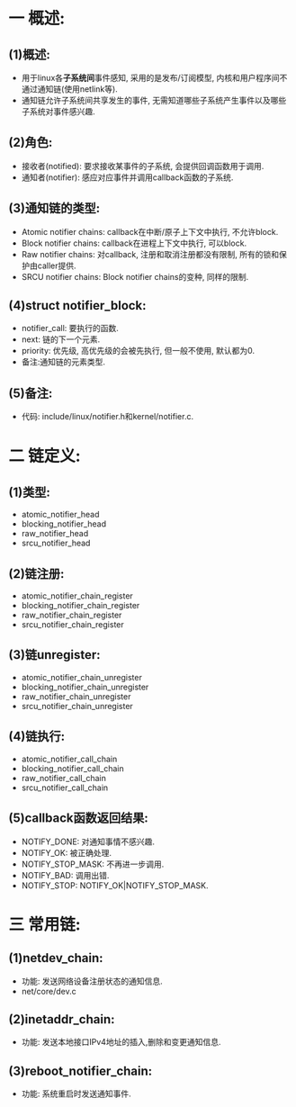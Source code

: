 # 一 概述:
## (1)概述:
- 用于linux各**子系统间**事件感知, 采用的是发布/订阅模型, 内核和用户程序间不通过通知链(使用netlink等).
- 通知链允许子系统间共享发生的事件, 无需知道哪些子系统产生事件以及哪些子系统对事件感兴趣.

## (2)角色:
- 接收者(notified): 要求接收某事件的子系统, 会提供回调函数用于调用.
- 通知者(notifier): 感应对应事件并调用callback函数的子系统.

## (3)通知链的类型:
- Atomic notifier chains: callback在中断/原子上下文中执行, 不允许block.
- Block notifier chains: callback在进程上下文中执行, 可以block.
- Raw notifier chains: 对callback, 注册和取消注册都没有限制, 所有的锁和保护由caller提供.
- SRCU notifier chains: Block notifier chains的变种, 同样的限制.

## (4)struct notifier_block:
- notifier_call: 要执行的函数.
- next: 链的下一个元素.
- priority: 优先级, 高优先级的会被先执行, 但一般不使用, 默认都为0.
- 备注:通知链的元素类型.

## (5)备注:
- 代码: include/linux/notifier.h和kernel/notifier.c.

# 二 链定义:
## (1)类型:
- atomic_notifier_head
- blocking_notifier_head
- raw_notifier_head
- srcu_notifier_head

## (2)链注册:
- atomic_notifier_chain_register
- blocking_notifier_chain_register
- raw_notifier_chain_register
- srcu_notifier_chain_register

## (3)链unregister:
- atomic_notifier_chain_unregister
- blocking_notifier_chain_unregister
- raw_notifier_chain_unregister
- srcu_notifier_chain_unregister

## (4)链执行:
- atomic_notifier_call_chain
- blocking_notifier_call_chain
- raw_notifier_call_chain
- srcu_notifier_call_chain

## (5)callback函数返回结果:
- NOTIFY_DONE: 对通知事情不感兴趣.
- NOTIFY_OK: 被正确处理.
- NOTIFY_STOP_MASK: 不再进一步调用.
- NOTIFY_BAD: 调用出错.
- NOTIFY_STOP: NOTIFY_OK|NOTIFY_STOP_MASK.

# 三 常用链:
## (1)netdev_chain:
- 功能: 发送网络设备注册状态的通知信息.
- net/core/dev.c

## (2)inetaddr_chain:
- 功能: 发送本地接口IPv4地址的插入,删除和变更通知信息.

## (3)reboot_notifier_chain:
- 功能: 系统重启时发送通知事件.
